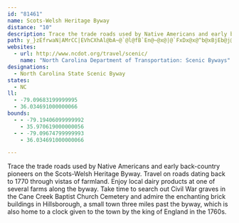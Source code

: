 ```yaml
---
id: "81461"
name: Scots-Welsh Heritage Byway
distance: "10"
description: Trace the trade roads used by Native Americans and early back-country pioneers on the Scots-Welsh Heritage Byway.
path: y_}zEfrwaN|AMrCC|EVhCXhAl@bA~@`@l@fB`En@~@x@|@`FxDx@x@^b@xBjEb@j@bDlCdBr@~BX~Hq@zBGjBDzAT|FvBlAP`EC`AJzJzBjh@bSlG|@nBPbACbC[|CcAx@MvKYtMMfEx@rALxA?rCWI~ODfg@HhOXrDx@`CbAjBhApAjS~QhOfLrAxArGlMhA`Dd@tCL|Ab@nMC`E_@`DqHlUYrAOzAyAvBe@fCOxCTfFbA`E^dDYzBwAjCk@rBe@jTOfNgA``@RjG?zBMpB_BnO{@tONlEZnBbBlR?jBOfBwD|Qo@lEyExl@ItANlDRVdBl@hBVfFEnCQpEVbEdAnBz@pBpA|n@lg@~H`GrCd@bBFhR_@lEq]JuEEaJCs@eAmJEyAFsA\yAxBeGxRaf@hBaEb@}ATuAB_ACsAOmAo@mC}DwL_@}By@aHOqD@y@v@oPhAcSEsBWeBe@oBaJmWsDkMcDmO_BuEgBeEcEiLe@eBWyAKgCD_A\gDrEsQyCaAqBgAu@cAi@oAu@qAgA{@ePqEsFa@qk@}A
websites:
  - url: http://www.ncdot.org/travel/scenic/
    name: "North Carolina Department of Transportation: Scenic Byways"
designations:
  - North Carolina State Scenic Byway
states:
  - NC
ll:
  - -79.09683199999995
  - 36.034691000000066
bounds:
  - - -79.19406099999992
    - 35.970619000000056
  - - -79.09674799999993
    - 36.034691000000066

---
```


Trace the trade roads used by Native Americans and early back-country pioneers on the Scots-Welsh Heritage Byway. Travel on roads dating back to 1770 through vistas of farmland. Enjoy local dairy products at one of  several farms along the byway. Take time to search out Civil War graves in the Cane Creek Baptist Church Cemetery and admire the enchanting brick buildings in Hillsborough, a small town three miles past the byway, which is also home to a clock given to the town by the king of England in the 1760s.
